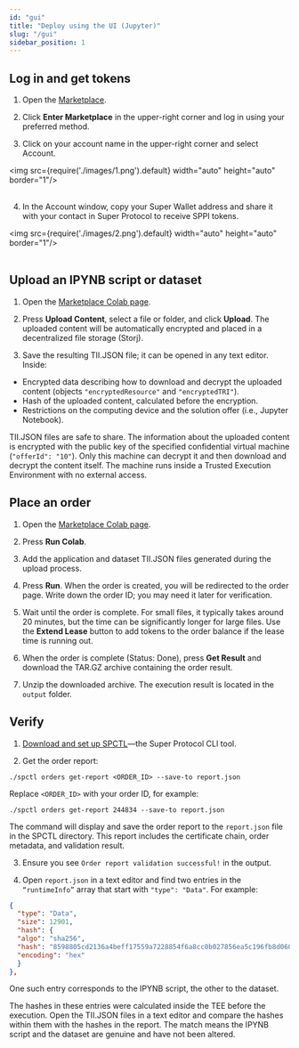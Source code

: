 ```yaml
---
id: "gui"
title: "Deploy using the UI (Jupyter)"
slug: "/gui"
sidebar_position: 1
---
```


## Log in and get tokens

1. Open the [Marketplace](https://marketplace.superprotocol.com).
 
2. Click **Enter Marketplace** in the upper-right corner and log in using your preferred method.

3. Click on your account name in the upper-right corner and select Account.

<img src={require('./images/1.png').default} width="auto" height="auto" border="1"/>
<br/>
<br/>

4. In the Account window, copy your Super Wallet address and share it with your contact in Super Protocol to receive SPPI tokens.

<img src={require('./images/2.png').default} width="auto" height="auto" border="1"/>
<br/>
<br/>

## Upload an IPYNB script or dataset

1. Open the [Marketplace Colab page](https://marketplace.superprotocol.com/order-create-colab).

2. Press **Upload Content**, select a file or folder, and click **Upload**. The uploaded content will be automatically encrypted and placed in a decentralized file storage (Storj).

3. Save the resulting TII.JSON file; it can be opened in any text editor. Inside:

- Encrypted data describing how to download and decrypt the uploaded content (objects `"encryptedResource"` and `"encryptedTRI"`).
- Hash of the uploaded content, calculated before the encryption.
- Restrictions on the computing device and the solution offer (i.e., Jupyter Notebook).

TII.JSON files are safe to share. The information about the uploaded content is encrypted with the public key of the specified confidential virtual machine (`"offerId": "10"`). Only this machine can decrypt it and then download and decrypt the content itself. The machine runs inside a Trusted Execution Environment with no external access.

## Place an order

1. Open the [Marketplace Colab page](https://marketplace.superprotocol.com/order-create-colab).

2. Press **Run Colab**.

3. Add the application and dataset TII.JSON files generated during the upload process.

4. Press **Run**. When the order is created, you will be redirected to the order page. Write down the order ID; you may need it later for verification.

5. Wait until the order is complete. For small files, it typically takes around 20 minutes, but the time can be significantly longer for large files. Use the **Extend Lease** button to add tokens to the order balance if the lease time is running out.

6. When the order is complete (Status: Done), press **Get Result** and download the TAR.GZ archive containing the order result.

7. Unzip the downloaded archive. The execution result is located in the `output` folder.

## Verify

1. [Download and set up SPCTL](/cli/)—the Super Protocol CLI tool.

2. Get the order report:

```shell
./spctl orders get-report <ORDER_ID> --save-to report.json
```

Replace `<ORDER_ID>` with your order ID, for example:

```shell
./spctl orders get-report 244834 --save-to report.json
```

The command will display and save the order report to the `report.json` file in the SPCTL directory. This report includes the certificate chain, order metadata, and validation result.

3. Ensure you see `Order report validation successful!` in the output.

4. Open `report.json` in a text editor and find two entries in the `“runtimeInfo”` array that start with `"type": "Data"`. For example:

```json
{
  "type": "Data",
  "size": 12901,
  "hash": {
  "algo": "sha256",
  "hash": "8598805cd2136a4beff17559a7228854f6a8cc0b027856ea5c196fb8d0602501",
  "encoding": "hex"
  }
},
```

One such entry corresponds to the IPYNB script, the other to the dataset.

The hashes in these entries were calculated inside the TEE before the execution. Open the TII.JSON files in a text editor and compare the hashes within them with the hashes in the report. The match means the IPYNB script and the dataset are genuine and have not been altered.